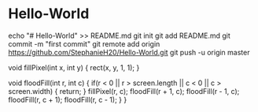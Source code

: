 # Hello-World
echo "# Hello-World" >> README.md
git init
git add README.md
git commit -m "first commit"
git remote add origin https://github.com/StephanieH20/Hello-World.git
git push -u origin master

void fillPixel(int x, int y) {
rect(x, y, 1, 1);
}

void floodFill(int r, int c) {
if(r < 0 || r > screen.length || c < 0 || c > screen.width) {
return;
}
fillPixel(r, c);
floodFill(r + 1, c);
floodFill(r - 1, c);
floodFill(r, c + 1);
floodFill(r, c - 1);
}
}
